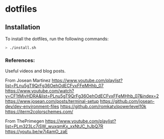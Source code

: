 # dotfiles

## Installation

To install the dotfiles, run the following commands:

```bash
> ./install.sh
```

### References:

Useful videos and blog posts.

From Josean Martinez
https://www.youtube.com/playlist?list=PLnu5gT9QrFg36OehOdECFvxFFeMHhb_07
https://www.youtube.com/watch?v=CF1tMjvHDRA&list=PLnu5gT9QrFg36OehOdECFvxFFeMHhb_07&index=2
https://www.josean.com/posts/terminal-setup
https://github.com/josean-dev/dev-environment-files
https://github.com/romkatv/powerlevel10k
https://iterm2colorschemes.com/

From ThePrimegen
https://www.youtube.com/playlist?list=PLm323Lc7iSW_wuxqmKx_xxNtJC_hJbQ7R
https://youtu.be/w7i4amO_zaE
